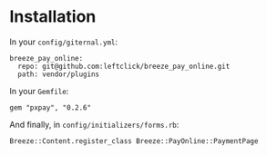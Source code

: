 Installation
============

In your `config/giternal.yml`:

    breeze_pay_online:
      repo: git@github.com:leftclick/breeze_pay_online.git
      path: vendor/plugins

In your `Gemfile`:

    gem "pxpay", "0.2.6"

And finally, in `config/initializers/forms.rb`:

    Breeze::Content.register_class Breeze::PayOnline::PaymentPage